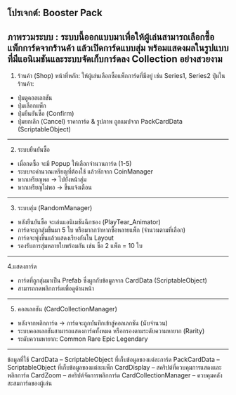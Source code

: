 โปรเจกต์: Booster Pack
------------------------
ภาพรวมระบบ :
ระบบนี้ออกแบบมาเพื่อให้ผู้เล่นสามารถเลือกซื้อแพ็กการ์ดจากร้านค้า แล้วเปิดการ์ดแบบสุ่ม พร้อมแสดงผลในรูปแบบที่มีแอนิเมชันและระบบจัดเก็บการ์ดลง Collection อย่างสวยงาม
----------------------------
1. ร้านค้า (Shop)
หน้าที่หลัก: ให้ผู้เล่นเลือกซื้อแพ็กการ์ดที่มีอยู่ เช่น Series1, Series2
ปุ่มในร้านค้า:
- ปุ่มดูคอลเลกชัน
- ปุ่มเลือกแพ็ก
- ปุ่มยืนยันซื้อ (Confirm)
- ปุ่มยกเลิก (Cancel)
ราคาการ์ด & รูปภาพ ถูกแมปจาก PackCardData (ScriptableObject)
----------------------------------
2. ระบบยืนยันซื้อ
- เมื่อกดซื้อ จะมี Popup ให้เลือกจำนวนการ์ด (1-5)
- ระบบจะคำนวณเหรียญที่ต้องใช้ แล้วหักจาก CoinManager
- หากเหรียญพอ → ไปยังหน้าสุ่ม
- หากเหรียญไม่พอ → ขึ้นแจ้งเตือน
----------------------------------
3. ระบบสุ่ม (RandomManager)
- หลังยืนยันซื้อ จะเล่นแอนิเมชันฉีกซอง (PlayTear_Animator)
- การ์ดจะถูกสุ่มขึ้นมา 5 ใบ หรือมากกว่าหากซื้อหลายแพ็ก (จำนวนตามที่เลือก)
- การ์ดจะพุ่งขึ้นแล้วแสดงเรียงกันใน Layout
- รองรับการสุ่มหลายใบพร้อมกัน เช่น ซื้อ 2 แพ็ก = 10 ใบ
-------------------------------------
4.แสดงการ์ด
- การ์ดที่ถูกสุ่มมาเป็น Prefab ซึ่งผูกกับข้อมูลจาก CardData (ScriptableObject)
- สามารถกดพลิกการ์ดเพื่อดูด้านหน้า
-------------------------------------
5. คอลเลกชัน (CardCollectionManager)
- หลังจากพลิกการ์ด → การ์ดจะถูกบันทึกเข้าสู่คอลเลกชัน (นับจำนวน)
- ระบบคอลเลกชันสามารถแสดงการ์ดทั้งหมด หรือกรองตามระดับความหายาก (Rarity)
- ระดับความหายาก:
	Common
	Rare
	Epic
	Legendary
----------------------------------------
ข้อมูลที่ใช้
CardData – ScriptableObject ที่เก็บข้อมูลของแต่ละการ์ด
PackCardData – ScriptableObject ที่เก็บข้อมูลของแต่ละแพ็ก
CardDisplay – สคริปต์ที่ควบคุมการแสดงและพลิกการ์ด
CardZoom – สคริปต์จัดการพลิกการ์ด
CardCollectionManager – ควบคุมคลังสะสมการ์ดของผู้เล่น

